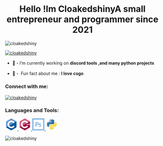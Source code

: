 <h1 align="center">Hello !Im CloakedshinyA small entrepreneur and programmer since 2021</h3> </h1>

<p align="left"> <img src="https://komarev.com/ghpvc/?username=cloakedshiny&label=Profile%20views&color=0e75b6&style=flat" alt="cloakedshiny" /> </p>

<p align="left"> <a href="https://twitter.com/cloakedshiny" target="blank"><img src="https://img.shields.io/twitter/follow/cloakedshiny?logo=twitter&style=for-the-badge" alt="cloakedshiny" /></a> </p>

- 🥣・I’m currently working on **discord tools ,and many python projects**

- 🗿・ Fun fact about me : **I love csgo**

<h3 align="left">Connect with me:</h3>
<p align="left">
<a href="https://twitter.com/cloakedshiny" target="blank"><img align="center" src="https://raw.githubusercontent.com/rahuldkjain/github-profile-readme-generator/master/src/images/icons/Social/twitter.svg" alt="cloakedshiny" height="30" width="40" /></a>
</p>

<h3 align="left">Languages and Tools:</h3>
<p align="left"> <a href="https://www.cprogramming.com/" target="_blank" rel="noreferrer"> <img src="https://raw.githubusercontent.com/devicons/devicon/master/icons/c/c-original.svg" alt="c" width="40" height="40"/> </a> <a href="https://www.w3schools.com/cpp/" target="_blank" rel="noreferrer"> <img src="https://raw.githubusercontent.com/devicons/devicon/master/icons/cplusplus/cplusplus-original.svg" alt="cplusplus" width="40" height="40"/> </a> <a href="https://www.photoshop.com/en" target="_blank" rel="noreferrer"> <img src="https://raw.githubusercontent.com/devicons/devicon/master/icons/photoshop/photoshop-line.svg" alt="photoshop" width="40" height="40"/> </a> <a href="https://www.python.org" target="_blank" rel="noreferrer"> <img src="https://raw.githubusercontent.com/devicons/devicon/master/icons/python/python-original.svg" alt="python" width="40" height="40"/> </a> </p>

<p><img align="left" src="https://github-readme-stats.vercel.app/api/top-langs?username=cloakedshiny&show_icons=true&locale=en&layout=compact" alt="cloakedshiny" /></p>
